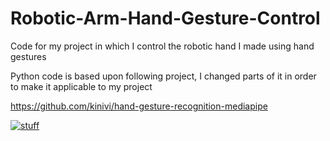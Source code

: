 # Robotic-Arm-Hand-Gesture-Control
Code for my project in which I control the robotic hand I made using hand gestures

Python code is based upon following project, I changed parts of it in order to make it applicable to my project

https://github.com/kinivi/hand-gesture-recognition-mediapipe

[![stuff](https://drive.google.com/thumbnail?authuser=0&sz=w1280&id=10H2KR81M2epqzRKNdCwb-rFv8swm0lII)](https://drive.google.com/file/d/10H2KR81M2epqzRKNdCwb-rFv8swm0lII/view?usp=sharing "stuff")
